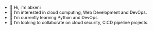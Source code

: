 - 👋 Hi, I’m abxeni
- 👀 I’m interested in cloud computing, Web Development and DevOps.
- 🌱 I’m currently learning Python and DevOps
- 💞️ I’m looking to collaborate on cloud security, CICD pipeline projects.

<!---
abxeni/abxeni is a ✨ special ✨ repository because its `README.md` (this file) appears on your GitHub profile.
You can click the Preview link to take a look at your changes.
--->
